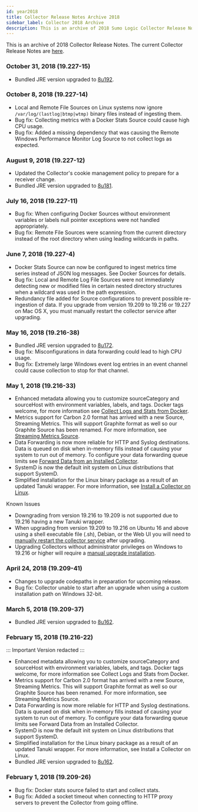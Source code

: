```yaml
---
id: year2018
title: Collector Release Notes Archive 2018
sidebar_label: Collector 2018 Archive
description: This is an archive of 2018 Sumo Logic Collector Release Notes.
---
```


This is an archive of 2018 Collector Release Notes. The current Collector Release Notes are [here](/release-notes-collector).

### October 31, 2018 (19.227-15)
* Bundled JRE version upgraded to [8u192](https://www.oracle.com/technetwork/java/javase/8u192-relnotes-4479409.html).


### October 8, 2018 (19.227-14)
* Local and Remote File Sources on Linux systems now ignore `/var/log/(lastlog|btmp|wtmp)` binary files instead of ingesting them.
* Bug fix: Collecting metrics with a Docker Stats Source could cause high CPU usage.
* Bug fix: Added a missing dependency that was causing the Remote Windows Performance Monitor Log Source to not collect logs as expected.


### August 9, 2018 (19.227-12)
* Updated the Collector's cookie management policy to prepare for a receiver change.
* Bundled JRE version upgraded to [8u181](http://www.oracle.com/technetwork/java/javase/8u181-relnotes-4479407.html).


### July 16, 2018 (19.227-11)
* Bug fix: When configuring Docker Sources without environment variables or labels null pointer exceptions were not handled appropriately.
* Bug fix: Remote File Sources were scanning from the current directory instead of the root directory when using leading wildcards in paths.


### June 7, 2018 (19.227-4)
* Docker Stats Source can now be configured to ingest metrics time series instead of JSON log messages. See Docker Sources for details.
* Bug fix: Local and Remote Log File Sources were not immediately detecting new or modified files in certain nested directory structures when a wildcard was used in the path expression.
* Redundancy file added for Source configurations to prevent possible re-ingestion of data.
If you upgrade from version 19.209 to 19.216 or 19.227 on Mac OS X, you must manually restart the collector service after upgrading.


### May 16, 2018 (19.216-38)
* Bundled JRE version upgraded to [8u172](http://www.oracle.com/technetwork/java/javase/8u172-relnotes-4308893.html).
* Bug fix: Misconfigurations in data forwarding could lead to high CPU usage.
* Bug fix: Extremely large Windows event log entries in an event channel could cause collection to stop for that channel.


### May 1, 2018 (19.216-33)
* Enhanced metadata allowing you to customize sourceCategory and sourceHost with environment variables, labels, and tags. Docker tags welcome, for more information see [Collect Logs and Stats from Docker](https://help.sumologic.comdocs/integrations/10Containers_and_Orchestration/Docker_Apps/Docker/01-Collect-Logs-and-Metrics-from-Docker#Configure_sourceCategory_and_sourceHost_using_variables).
* Metrics support for Carbon 2.0 format has arrived with a new Source, Streaming Metrics. This will support Graphite format as well so our Graphite Source has been renamed. For more information, see [Streaming Metrics Source](https://help.sumologic.com/03Send-Data/Sources/01Sources-for-Installed-Collectors/Streaming-Metrics-Source).
* Data Forwarding is now more reliable for HTTP and Syslog destinations. Data is queued on disk when in-memory fills instead of causing your system to run out of memory. To configure your data forwarding queue limits see [Forward Data from an Installed Collector](https://help.sumologic.com/manage/Data-Forwarding/Configure-Data-Forwarding-for-Installed-Collectors#Configure_data_forwarding_queue_size).
* SystemD is now the default init system on Linux distributions that support SystemD.
* Simplified installation for the Linux binary package as a result of an updated Tanuki wrapper. For more information, see [Install a Collector on Linux](https://help.sumologic.com/03Send-Data/Installed-Collectors/04Install-a-Collector-on-Linux#Install_using_the_binary_package).

Known Issues

* Downgrading from version 19.216 to 19.209 is not supported due to 19.216 having a new Tanuki wrapper.
* When upgrading from version 19.209 to 19.216 on Ubuntu 16 and above using a shell executable file (.sh), Debian, or the Web UI you will need to [manually restart the collector service](https://help.sumologic.com/send-data/collection/02Start-or-Stop-a-Collector-using-Scripts) after upgrading.
* Upgrading Collectors without administrator privileges on Windows to 19.216 or higher will require a [manual upgrade installation](https://help.sumologic.com/send-data/collection/08Upgrade_Collectors_using_the_Command_Line).


### April 24, 2018 (19.209-41)

* Changes to upgrade codepaths in preparation for upcoming release.
* Bug fix: Collector unable to start after an upgrade when using a custom installation path on Windows 32-bit.


### March 5, 2018 (19.209-37)

* Bundled JRE version upgraded to [8u162](http://www.oracle.com/technetwork/java/javase/8u162-relnotes-4021436.html).


### February 15, 2018 (19.216-22)
:::
Important
Version redacted
:::


* Enhanced metadata allowing you to customize sourceCategory and sourceHost with environment variables, labels, and tags. Docker tags welcome, for more information see Collect Logs and Stats from Docker.
* Metrics support for Carbon 2.0 format has arrived with a new Source, Streaming Metrics. This will support Graphite format as well so our Graphite Source has been renamed. For more information, see Streaming Metrics Source.
* Data Forwarding is now more reliable for HTTP and Syslog destinations. Data is queued on disk when in-memory fills instead of causing your system to run out of memory. To configure your data forwarding queue limits see Forward Data from an Installed Collector.
* SystemD is now the default init system on Linux distributions that support SystemD.
* Simplified installation for the Linux binary package as a result of an updated Tanuki wrapper. For more information, see Install a Collector on Linux.
* Bundled JRE version upgraded to [8u162](http://www.oracle.com/technetwork/java/javase/8u162-relnotes-4021436.html).


### February 1, 2018 (19.209-26)
* Bug fix: Docker stats source failed to start and collect stats.
* Bug fix: Added a socket timeout when connecting to HTTP proxy servers to prevent the Collector from going offline.

